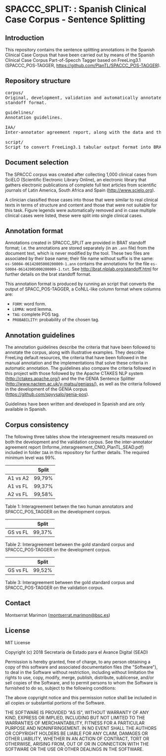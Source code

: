 # SPACCC_SPLIT: : Spanish Clinical Case Corpus - Sentence Splitting

## Introduction

This repository contains the sentence splitting annotations in the Spanish Clinical Case Corpus that have been 
carried out by means of the Spanish Clinical Case Corpus Part-of-Specch Tagger based on FreeLing3.1 
(SPACCC_POS-TAGGER, https://github.com/PlanTL/SPACCC_POS-TAGGER).


## Repository structure

<pre>
corpus/
Original, development, validation and automatically annotated corpus, both in tabular format and BRAT 
standoff format.

guidelines/
Annotation guidelines.

IAA/
Inter-annotator agreement report, along with the data and the scripts used to calculate it. 

script/
Script to convert FreeLing3.1 tabular output format into BRAT standoff format.
</pre>


## Document selection

The SPACCC corpus was created after collecting 1,000 clinical cases from SciELO (Scientific Electronic Library Online), 
an electronic library that gathers electronic publications of complete full text articles from scientific journals of 
Latin America, South Africa and Spain (http://www.scielo.org).

A clinician classified those cases into those that were similar to real clinical texts in terms of structure and content
and those that were not suitable for this task. Figure legends were automatically removed and in case multiple clinical 
cases were listed, these were split into single clinical cases.


## Annotation format

Annotations created in SPACCC_SPLIT are provided in BRAT standoff format; i.e. the annotations are stored separately 
(in an `.ann` file) from the document text, which is never modified by the tool. 
These two files are associated by their base name; their file name without suffix is the same: 
`es-S0004-06142005000200009-1.ann` contains the annotations for the file `es-S0004-06142005000200009-1.txt`. 
See http://brat.nlplab.org/standoff.html for further details on the brat standoff format. 

This annotation format is produced by running an script that converts the output of SPACC_POS-TAGGER, a 
CoNLL-like column format where columns are:

* `FORM`: word form.
* `LEMMA`: word lemma.
* `TAG`: complete POS tag.
* `PROBABILITY`: probability of the chosen tag.


## Annotation guidelines

The annotation guidelines describe the criteria that have been followed to annotate the corpus, along with illustrative 
examples. They describe FreeLing default resources, the criteria that have been followed in the manual annotation and the 
implementations that solve these criteria in automatic annotation. The guidelines also compare the criteria followed in 
this project with those followed by the Apache CTAKES NLP system (http://ctakes.apache.org/) and the the GENIA Sentence 
Splitter (http://www.nactem.ac.uk/y-matsu/geniass/), as well as the criteria followed in the development of the GENIA corpus (https://github.com/spyysalo/genia-pos).

Guidelines have been written and developed in Spanish and are only available in Spanish.


## Corpus consistency

The following three tables show the interagreement results measured on both the development and the validation corpus. See the inter-annotator agreement report (Informe_interagreement_CNIO_PlanTL_SEAD.pdf) included in folder `IAA` in this repository for further details. The required minimum level was 99%.

|                        | Split  | 
| ---------------------- | ------ |
| A1 vs A2               | 99,79% | 
| A1 vs FL               | 99,37% | 
| A2 vs FL               | 99,58% | 

Table 1: Interagreement betwen the two human annotators and SPACCC_POS_TAGGER on the development corpus.


|                        | Split  | 
| ---------------------- | ------ |
| GS vs FL               | 99,37% | 

Table 2: Interagreement between the gold standard corpus and SPACCC_POS-TAGGER on the development corpus.


|                        |  Split |
| ---------------------- | ------ |
| GS vs FL               | 99,52% |

Table 3: Interagreement between the gold standard corpus and SPACCC_POS-TAGGER on the validation corpus.


## Contact

Montserrat Marimon (montserrat.marimon@bsc.es)


## License

MIT License

Copyright (c) 2018 Secretaría de Estado para el Avance Digital (SEAD)

Permission is hereby granted, free of charge, to any person obtaining a copy
of this software and associated documentation files (the "Software"), to deal
in the Software without restriction, including without limitation the rights
to use, copy, modify, merge, publish, distribute, sublicense, and/or sell
copies of the Software, and to permit persons to whom the Software is
furnished to do so, subject to the following conditions:

The above copyright notice and this permission notice shall be included in all
copies or substantial portions of the Software.

THE SOFTWARE IS PROVIDED "AS IS", WITHOUT WARRANTY OF ANY KIND, EXPRESS OR
IMPLIED, INCLUDING BUT NOT LIMITED TO THE WARRANTIES OF MERCHANTABILITY,
FITNESS FOR A PARTICULAR PURPOSE AND NONINFRINGEMENT. IN NO EVENT SHALL THE
AUTHORS OR COPYRIGHT HOLDERS BE LIABLE FOR ANY CLAIM, DAMAGES OR OTHER
LIABILITY, WHETHER IN AN ACTION OF CONTRACT, TORT OR OTHERWISE, ARISING FROM,
OUT OF OR IN CONNECTION WITH THE SOFTWARE OR THE USE OR OTHER DEALINGS IN THE
SOFTWARE. 
